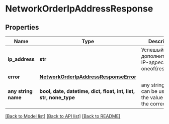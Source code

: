 # NetworkOrderIpAddressResponse


## Properties
Name | Type | Description | Notes
------------ | ------------- | ------------- | -------------
**ip_address** | **str** | Успешый заказ дополнительного IP-адресоа oneof{result} | [optional] 
**error** | [**NetworkOrderIpAddressResponseError**](NetworkOrderIpAddressResponseError.md) |  | [optional] 
**any string name** | **bool, date, datetime, dict, float, int, list, str, none_type** | any string name can be used but the value must be the correct type | [optional]

[[Back to Model list]](../README.md#documentation-for-models) [[Back to API list]](../README.md#documentation-for-api-endpoints) [[Back to README]](../README.md)


